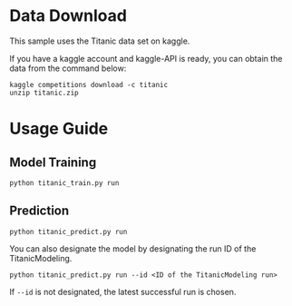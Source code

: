 # Data Download

This sample uses the Titanic data set on kaggle.

If you have a kaggle account and kaggle-API is ready,
you can obtain the data from the command below:

```
kaggle competitions download -c titanic
unzip titanic.zip
```

# Usage Guide
## Model Training
```
python titanic_train.py run
```

## Prediction
```
python titanic_predict.py run
```

You can also designate the model by designating the run ID
of the TitanicModeling.

```
python titanic_predict.py run --id <ID of the TitanicModeling run>
```

If `--id` is not designated, the latest successful run is chosen.